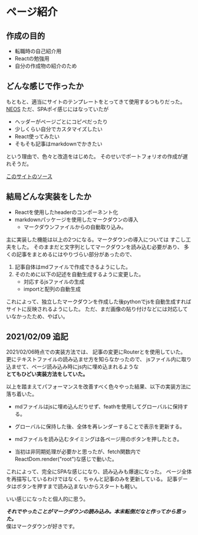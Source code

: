 # ページ紹介

## 作成の目的

+ 転職時の自己紹介用
+ Reactの勉強用
+ 自分の作成物の紹介のため

## どんな感じで作ったか

もともと、適当にサイトのテンプレートをとってきて使用するつもりだった。
[NEOS](https://demos.freehtml5.co/neos/)
ただ、SPAポイ感じにはなっていたが

+ ヘッダーがページごとにコピペだったり
+ 少しくらい自分でカスタマイズしたい
+ React使ってみたい
+ そもそも記事はmarkdownでかきたい

という理由で、色々と改造をはじめた。
そのせいでポートフォリオの作成が遅れそうだ。

[このサイトのソース](https://github.com/ichir0roie/introduction-app)

## 結局どんな実装をしたか

+ Reactを使用したheaderのコンポーネント化
+ markdownパッケージを使用したマークダウンの導入
  + マークダウンファイルからの自動取り込み。

主に実装した機能は以上の2つになる。マークダウンの導入については
すこし工夫をした。
そのままだと文字列としてマークダウンを読み込む必要があり、
多くの記事をまとめるにはやりづらい部分があったので、

1. 記事自体はmdファイルで作成できるようにした。
2. そのために以下の記述を自動生成するように変更した。
   + 対応するjsファイルの生成
   + importと配列の自動生成

これによって、独立したマークダウンを作成した後pythonでjsを自動生成すればサイトに反映されるようにした。
ただ、まだ画像の貼り付けなどには対応していなかったため、やばい。

## 2021/02/09 追記

2021/02/06時点での実装方法では、
記事の変更にRouterとを使用していた。  
更にテキストファイルの読み込ませ方を知らなかったので、
jsファイル内に取り込ませて、ページ読み込み時にjs内に埋め込まれるような  
**とてもひどい実装方法をしていた。**

以上を踏まえてパフォーマンスを改善すべく色々やった結果、以下の実装方法に落ち着いた。

+ mdファイルはjsに埋め込んだりせず、feathを使用してグローバルに保持する。
+ グローバルに保持した後、全体を再レンダーすることで表示を更新する。

+ mdファイルを読み込むタイミングは各ページ用のボタンを押したとき。
+ 当初は非同期処理が必要かと思ったが、fetch関数内でReactDom.render("root")な感じで動いた。

これによって、完全にSPAな感じになり、読み込みも爆速になった。
ページ全体を再描写しているわけではなく、ちゃんと記事のみを更新している。
記事データはボタンを押すまで読み込まないからスタートも軽い。

いい感じになったと個人的に思う。

***それでやったことがマークダウンの読み込み。本末転倒だなと作ってから思った。***  
僕はマークダウンが好きです。
